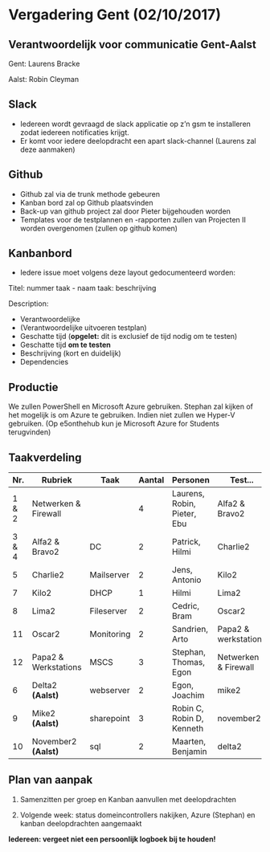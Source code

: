 # Vergadering Gent (02/10/2017)

## Verantwoordelijk voor communicatie Gent-Aalst

Gent: Laurens Bracke

Aalst: Robin Cleyman

## Slack

- Iedereen wordt gevraagd de slack applicatie op z’n gsm te installeren zodat iedereen notificaties krijgt.
- Er komt voor iedere deelopdracht een apart slack-channel (Laurens zal deze aanmaken)

## Github

- Github zal via de trunk methode gebeuren
- Kanban bord zal op Github plaatsvinden
- Back-up van github project zal door Pieter bijgehouden worden
- Templates voor de testplannen en -rapporten zullen van Projecten II worden overgenomen (zullen op github komen)

## Kanbanbord

- Iedere issue moet volgens deze layout gedocumenteerd worden:

Titel:  nummer taak - naam taak: beschrijving

Description:
- Verantwoordelijke
- (Verantwoordelijke uitvoeren testplan)
- Geschatte tijd (**opgelet:** dit is exclusief de tijd nodig om te testen)
- Geschatte tijd **om te testen**
- Beschrijving (kort en duidelijk)
- Dependencies


## Productie

We zullen PowerShell en Microsoft Azure gebruiken. Stephan zal kijken of het mogelijk is om Azure te gebruiken. Indien niet zullen we Hyper-V gebruiken.
(Op e5onthehub kun je Microsoft Azure for Students terugvinden)

## Taakverdeling

|Nr. | Rubriek | Taak | Aantal | Personen | Test... |
| --- | --- | --- | --- | --- | --- | 
| 1 & 2 | Netwerken & Firewall |  | 4 | Laurens, Robin, Pieter, Ebu | Alfa2 & Bravo2 |
| 3 & 4 | Alfa2 & Bravo2 | DC | 2 | Patrick, Hilmi | Charlie2 |
| 5 | Charlie2 | Mailserver | 2 | Jens, Antonio | Kilo2 |
| 7 | Kilo2 | DHCP | 1 | Hilmi | Lima2 |
| 8 | Lima2 | Fileserver | 2 | Cedric, Bram | Oscar2 |
| 11 | Oscar2 | Monitoring | 2 | Sandrien, Arto | Papa2 & werkstations |
| 12 | Papa2 & Werkstations | MSCS | 3 | Stephan, Thomas, Egon | Netwerken & Firewall |
| 6 | Delta2 **(Aalst)** | webserver | 2 | Egon, Joachim | mike2 |
| 9 | Mike2 **(Aalst)** | sharepoint | 3 | Robin C, Robin D, Kenneth | november2 |
| 10 | November2 **(Aalst)** | sql | 2 | Maarten, Benjamin | delta2 |


## Plan van aanpak 

1. Samenzitten per groep en Kanban aanvullen met deelopdrachten

2. Volgende week: status domeincontrollers nakijken, Azure (Stephan) en kanban deelopdrachten aangemaakt

**Iedereen: vergeet niet een persoonlijk logboek bij te houden!**

